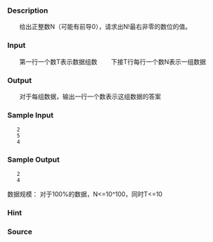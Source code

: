 
### Description

       给出正整数N（可能有前导0），请求出N!最右非零的数位的值。
 
### Input
       第一行一个数T表示数据组数
       下接T行每行一个数N表示一组数据

### Output
       对于每组数据，输出一行一个数表示这组数据的答案
 
### Sample Input
       2
       5
       4

### Sample Output
       2
       4

数据规模：
            对于100%的数据，N<=10^100，同时T<=10
### Hint

### Source
